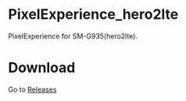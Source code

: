 # PixelExperience_hero2lte
PixelExperience for SM-G935(hero2lte).
# Download
Go to [Releases](https://github.com/ROMDownloadTeam/PixelExperience_hero2lte/releases)

